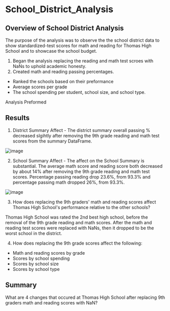 # School_District_Analysis
## Overview of School District Analysis
The purpose of the analysis was to observe the the school district data to show standardized-test scores for math and reading for Thomas High School and to showcase the school budget. 
1. Began the analysis replacing the reading and math test scroes with NaNs to uphold academic honesty.
2. Created math and reading passing percentages.
 - Ranked the schools based on their preformance
 - Average scores per grade
 - The school spending per student, school size, and school type.

Analysis Preformed

## Results

1. District Summary Affect - The district summary overall passing % decreased slgihtly after removing the 9th grade reading and math test scores from the summary DataFrame.

![image](https://user-images.githubusercontent.com/99375741/159200892-feea9886-b891-4a19-a8b4-1eb3f1fd3f19.png)


2. School Summary Affect - The affect on the School Summary is substantial. The average math score and reading score both decreased by about 14% after removing the 9th grade reading and math test scores. Percentage passing reading drop 23.6%, from 93.3% and percentage passing math dropped 26%, from 93.3%. 

![image](https://user-images.githubusercontent.com/99375741/159202542-3260544b-932f-4986-ad2a-57694cd4f393.png)

3. How does replacing the 9th graders' math and reading scores affect Thomas High School's performance relative to the other schools?

Thomas High School was rated the 2nd best high school, before the removal of the 9th grade reading and math scores. After the math and reading test scores were replaced with NaNs, then it dropped to be the worst school in the district. 

4. How does replacing the 9th grade scores affect the following:

 * Math and reading scores by grade
 * Scores by school spending
 * Scores by school size
 * Scores by school type
 

## Summary
What are 4 changes that occured at Thomas High School after replacing 9th graders math and reading scores with NaN?

